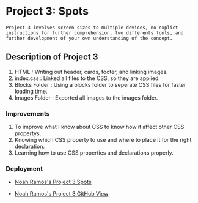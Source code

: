 # Project 3: Spots

```
Project 3 involves screen sizes to multiple devices, no explict instructions for further comprehension, two differents fonts, and further development of your own understanding of the concept.
```

## Description of Project 3

1. HTML : Writing out header, cards, footer, and linking images.
2. index.css : Linked all files to the CSS, so they are applied.
3. Blocks Folder : Using a blocks folder to seperate CSS files for faster loading time.
4. Images Folder : Exported all images to the images folder.

### Improvements

1.  To improve what I know about CSS to know how it affect other CSS propertys.
2.  Knowing which CSS property to use and where to place it for the right declaration.
3.  Learning how to use CSS properties and declarations properly.

### Deployment

- [Noah Ramos's Project 3 Spots](https://noah-ram52.github.io/se_project_spots/)

- [Noah Ramos's Project 3 GitHub View](https://github.com/Noah-Ram52/se_project_spots)
